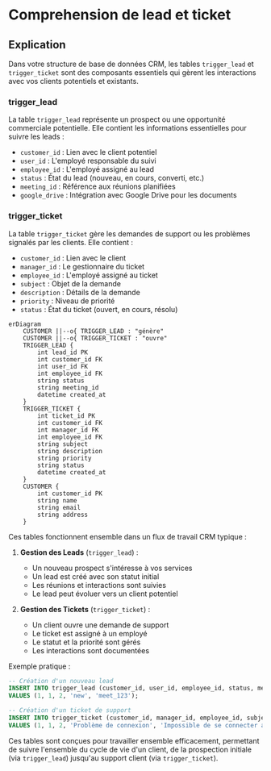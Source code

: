 # Comprehension de lead et ticket

## Explication

Dans votre structure de base de données CRM, les tables `trigger_lead` et `trigger_ticket` sont des composants essentiels qui gèrent les interactions avec vos clients potentiels et existants.

### trigger_lead

La table `trigger_lead` représente un prospect ou une opportunité commerciale potentielle. Elle contient les informations essentielles pour suivre les leads :

- `customer_id` : Lien avec le client potentiel
- `user_id` : L'employé responsable du suivi
- `employee_id` : L'employé assigné au lead
- `status` : État du lead (nouveau, en cours, converti, etc.)
- `meeting_id` : Référence aux réunions planifiées
- `google_drive` : Intégration avec Google Drive pour les documents

### trigger_ticket

La table `trigger_ticket` gère les demandes de support ou les problèmes signalés par les clients. Elle contient :

- `customer_id` : Lien avec le client
- `manager_id` : Le gestionnaire du ticket
- `employee_id` : L'employé assigné au ticket
- `subject` : Objet de la demande
- `description` : Détails de la demande
- `priority` : Niveau de priorité
- `status` : État du ticket (ouvert, en cours, résolu)

```mermaid
erDiagram
    CUSTOMER ||--o{ TRIGGER_LEAD : "génère"
    CUSTOMER ||--o{ TRIGGER_TICKET : "ouvre"
    TRIGGER_LEAD {
        int lead_id PK
        int customer_id FK
        int user_id FK
        int employee_id FK
        string status
        string meeting_id
        datetime created_at
    }
    TRIGGER_TICKET {
        int ticket_id PK
        int customer_id FK
        int manager_id FK
        int employee_id FK
        string subject
        string description
        string priority
        string status
        datetime created_at
    }
    CUSTOMER {
        int customer_id PK
        string name
        string email
        string address
    }
```

Ces tables fonctionnent ensemble dans un flux de travail CRM typique :

1. **Gestion des Leads** (`trigger_lead`) :
   - Un nouveau prospect s'intéresse à vos services
   - Un lead est créé avec son statut initial
   - Les réunions et interactions sont suivies
   - Le lead peut évoluer vers un client potentiel

2. **Gestion des Tickets** (`trigger_ticket`) :
   - Un client ouvre une demande de support
   - Le ticket est assigné à un employé
   - Le statut et la priorité sont gérés
   - Les interactions sont documentées

Exemple pratique :

```sql
-- Création d'un nouveau lead
INSERT INTO trigger_lead (customer_id, user_id, employee_id, status, meeting_id)
VALUES (1, 1, 2, 'new', 'meet_123');

-- Création d'un ticket de support
INSERT INTO trigger_ticket (customer_id, manager_id, employee_id, subject, description)
VALUES (1, 1, 2, 'Problème de connexion', 'Impossible de se connecter au système');
```

Ces tables sont conçues pour travailler ensemble efficacement, permettant de suivre l'ensemble du cycle de vie d'un client, de la prospection initiale (via `trigger_lead`) jusqu'au support client (via `trigger_ticket`).
